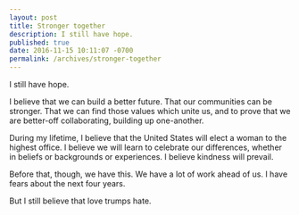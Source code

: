 ```yaml
---
layout: post
title: Stronger together
description: I still have hope.
published: true
date: 2016-11-15 10:11:07 -0700
permalink: /archives/stronger-together
---
```

I still have hope.

I believe that we can build a better future. That our communities can be stronger. That we can find those values which unite us, and to prove that we are better-off collaborating, building up one-another.

During my lifetime, I believe that the United States will elect a woman to the highest office. I believe we will learn to celebrate our differences, whether in beliefs or backgrounds or experiences. I believe kindness will prevail.

Before that, though, we have this. We have a lot of work ahead of us. I have fears about the next four years.

But I still believe that love trumps hate.
